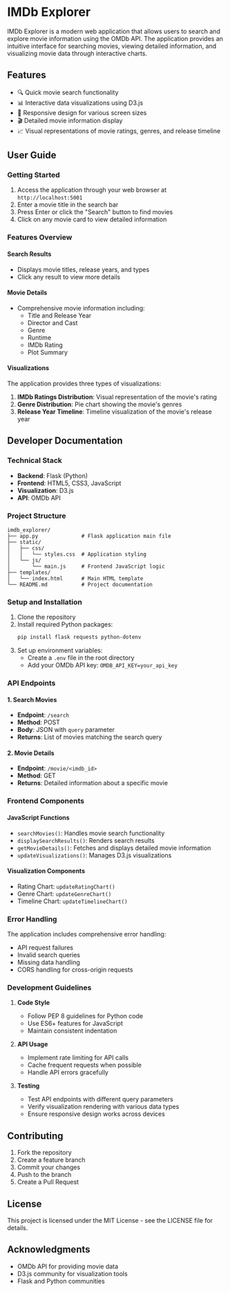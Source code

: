 # IMDb Explorer

IMDb Explorer is a modern web application that allows users to search and explore movie information using the OMDb API. The application provides an intuitive interface for searching movies, viewing detailed information, and visualizing movie data through interactive charts.

## Features

- 🔍 Quick movie search functionality
- 📊 Interactive data visualizations using D3.js
- 📱 Responsive design for various screen sizes
- 🎬 Detailed movie information display
- 📈 Visual representations of movie ratings, genres, and release timeline

## User Guide

### Getting Started

1. Access the application through your web browser at `http://localhost:5001`
2. Enter a movie title in the search bar
3. Press Enter or click the "Search" button to find movies
4. Click on any movie card to view detailed information

### Features Overview

#### Search Results
- Displays movie titles, release years, and types
- Click any result to view more details

#### Movie Details
- Comprehensive movie information including:
  - Title and Release Year
  - Director and Cast
  - Genre
  - Runtime
  - IMDb Rating
  - Plot Summary

#### Visualizations
The application provides three types of visualizations:
1. **IMDb Ratings Distribution**: Visual representation of the movie's rating
2. **Genre Distribution**: Pie chart showing the movie's genres
3. **Release Year Timeline**: Timeline visualization of the movie's release year

## Developer Documentation

### Technical Stack

- **Backend**: Flask (Python)
- **Frontend**: HTML5, CSS3, JavaScript
- **Visualization**: D3.js
- **API**: OMDb API

### Project Structure

```
imdb_explorer/
├── app.py              # Flask application main file
├── static/
│   ├── css/
│   │   └── styles.css  # Application styling
│   └── js/
│       └── main.js     # Frontend JavaScript logic
├── templates/
│   └── index.html      # Main HTML template
└── README.md           # Project documentation
```

### Setup and Installation

1. Clone the repository
2. Install required Python packages:
   ```bash
   pip install flask requests python-dotenv
   ```
3. Set up environment variables:
   - Create a `.env` file in the root directory
   - Add your OMDb API key: `OMDB_API_KEY=your_api_key`

### API Endpoints

#### 1. Search Movies
- **Endpoint**: `/search`
- **Method**: POST
- **Body**: JSON with `query` parameter
- **Returns**: List of movies matching the search query

#### 2. Movie Details
- **Endpoint**: `/movie/<imdb_id>`
- **Method**: GET
- **Returns**: Detailed information about a specific movie

### Frontend Components

#### JavaScript Functions
- `searchMovies()`: Handles movie search functionality
- `displaySearchResults()`: Renders search results
- `getMovieDetails()`: Fetches and displays detailed movie information
- `updateVisualizations()`: Manages D3.js visualizations

#### Visualization Components
- Rating Chart: `updateRatingChart()`
- Genre Chart: `updateGenreChart()`
- Timeline Chart: `updateTimelineChart()`

### Error Handling

The application includes comprehensive error handling:
- API request failures
- Invalid search queries
- Missing data handling
- CORS handling for cross-origin requests

### Development Guidelines

1. **Code Style**
   - Follow PEP 8 guidelines for Python code
   - Use ES6+ features for JavaScript
   - Maintain consistent indentation

2. **API Usage**
   - Implement rate limiting for API calls
   - Cache frequent requests when possible
   - Handle API errors gracefully

3. **Testing**
   - Test API endpoints with different query parameters
   - Verify visualization rendering with various data types
   - Ensure responsive design works across devices

## Contributing

1. Fork the repository
2. Create a feature branch
3. Commit your changes
4. Push to the branch
5. Create a Pull Request

## License

This project is licensed under the MIT License - see the LICENSE file for details.

## Acknowledgments

- OMDb API for providing movie data
- D3.js community for visualization tools
- Flask and Python communities